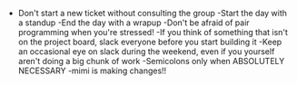
- Don't start a new ticket without consulting the group
-Start the day with a standup
-End the day with a wrapup
-Don't be afraid of pair programming when you're stressed!
-If you think of something that isn't on the project board, slack everyone before you start building it
-Keep an occasional eye on slack during the weekend, even if you yourself aren't doing a big chunk of work
-Semicolons only when ABSOLUTELY NECESSARY
-mimi is making changes!!
